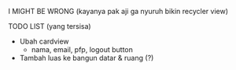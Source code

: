 I MIGHT BE WRONG
(kayanya pak aji ga nyuruh bikin recycler view)

TODO LIST (yang tersisa)

- Ubah cardview
	- nama, email, pfp, logout button
- Tambah luas ke bangun datar & ruang (?)
